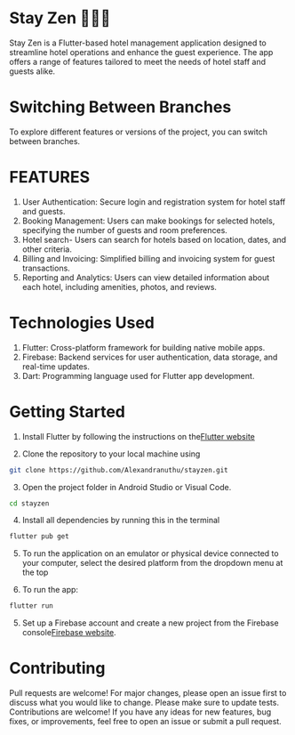 # Stay Zen 🧘🏽‍♂️

Stay Zen is a Flutter-based hotel management application designed to streamline hotel operations and enhance the guest experience. The app offers a range of features tailored to meet the needs of hotel staff and guests alike.

# Switching Between Branches

To explore different features or versions of the project, you can switch between branches.

# FEATURES
1. User Authentication: Secure login and registration system for hotel staff and guests.
2. Booking Management: Users can make bookings for selected hotels, specifying the number of guests and room preferences.  
3. Hotel search- Users can search for hotels based on location, dates, and other criteria.
4. Billing and Invoicing: Simplified billing and invoicing system for guest transactions.
5. Reporting and Analytics: Users can view detailed information about each hotel, including amenities, photos, and reviews.

# Technologies Used
1. Flutter: Cross-platform framework for building native mobile apps.
2. Firebase: Backend services for user authentication, data storage, and real-time updates.
3. Dart: Programming language used for Flutter app development.

# Getting Started
1. Install Flutter by following the instructions on the[Flutter website](https://flutter.dev/docs/get-started/install)

2. Clone the repository to your local machine using 
```bash
git clone https://github.com/Alexandranuthu/stayzen.git
```

3. Open the project folder in Android Studio or Visual Code.
```bash
cd stayzen
```

4. Install all dependencies by running this in the terminal
```bash
flutter pub get
```

5. To run the application on an emulator or physical device connected to your computer, select the desired platform from the dropdown menu at the top

6. To run the app:
```bash 
flutter run
```

5. Set up a Firebase account and create a new project from the Firebase console[Firebase website](https://console.firebase.google.com/).

# Contributing
Pull requests are welcome! For major changes, please open an issue first to discuss what you would like to change. Please make sure to update tests.
Contributions are welcome! If you have any ideas for new features, bug fixes, or improvements, feel free to open an issue or submit a pull request.

